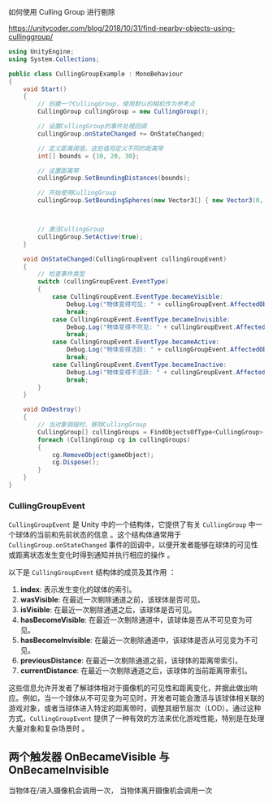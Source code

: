 
如何使用 Culling Group 进行剔除

https://unitycoder.com/blog/2018/10/31/find-nearby-objects-using-cullinggroup/

```c#
using UnityEngine;
using System.Collections;

public class CullingGroupExample : MonoBehaviour
{
    void Start()
    {
        // 创建一个CullingGroup，使用默认的相机作为参考点
        CullingGroup cullingGroup = new CullingGroup();

        // 设置CullingGroup的事件处理回调
        cullingGroup.onStateChanged += OnStateChanged;

        // 定义距离阈值，这些值将定义不同的距离带
        int[] bounds = {10, 20, 30};

        // 设置距离带
        cullingGroup.SetBoundingDistances(bounds);

        // 开始使用CullingGroup
        cullingGroup.SetBoundingSpheres(new Vector3[] { new Vector3(0, 0, 0) }, new float[] { 50f });



        // 激活CullingGroup
        cullingGroup.SetActive(true);
    }

    void OnStateChanged(CullingGroupEvent cullingGroupEvent)
    {
        // 检查事件类型
        switch (cullingGroupEvent.EventType)
        {
            case CullingGroupEvent.EventType.becameVisible:
                Debug.Log("物体变得可见: " + cullingGroupEvent.AffectedObject.name);
                break;
            case CullingGroupEvent.EventType.becameInvisible:
                Debug.Log("物体变得不可见: " + cullingGroupEvent.AffectedObject.name);
                break;
            case CullingGroupEvent.EventType.becameActive:
                Debug.Log("物体变得活跃: " + cullingGroupEvent.AffectedObject.name);
                break;
            case CullingGroupEvent.EventType.becameInactive:
                Debug.Log("物体变得不活跃: " + cullingGroupEvent.AffectedObject.name);
                break;
        }
    }

    void OnDestroy()
    {
        // 当对象销毁时，移除CullingGroup
        CullingGroup[] cullingGroups = FindObjectsOfType<CullingGroup>();
        foreach (CullingGroup cg in cullingGroups)
        {
            cg.RemoveObject(gameObject);
            cg.Dispose();
        }
    }
}
```

### CullingGroupEvent

`CullingGroupEvent` 是 Unity 中的一个结构体，它提供了有关 `CullingGroup` 中一个球体的当前和先前状态的信息 。这个结构体通常用于 `CullingGroup.onStateChanged` 事件的回调中，以便开发者能够在球体的可见性或距离状态发生变化时得到通知并执行相应的操作 。

以下是 `CullingGroupEvent` 结构体的成员及其作用 ：

1. **index**: 表示发生变化的球体的索引。
2. **wasVisible**: 在最近一次剔除通道之前，该球体是否可见。
3. **isVisible**: 在最近一次剔除通道之后，该球体是否可见。
4. **hasBecomeVisible**: 在最近一次剔除通道中，该球体是否从不可见变为可见。
5. **hasBecomeInvisible**: 在最近一次剔除通道中，该球体是否从可见变为不可见。
6. **previousDistance**: 在最近一次剔除通道之前，该球体的距离带索引。
7. **currentDistance**: 在最近一次剔除通道之后，该球体的当前距离带索引。

这些信息允许开发者了解球体相对于摄像机的可见性和距离变化，并据此做出响应。例如，当一个球体从不可见变为可见时，开发者可能会激活与该球体相关联的游戏对象，或者当球体进入特定的距离带时，调整其细节层次（LOD）。通过这种方式，`CullingGroupEvent` 提供了一种有效的方法来优化游戏性能，特别是在处理大量对象和复杂场景时 。


## 两个触发器   OnBecameVisible 与 OnBecameInvisible

当物体在/进入摄像机会调用一次，  当物体离开摄像机会调用一次